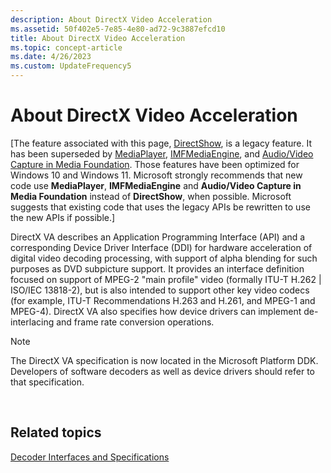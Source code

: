 ```yaml
---
description: About DirectX Video Acceleration
ms.assetid: 50f402e5-7e85-4e80-ad72-9c3887efcd10
title: About DirectX Video Acceleration
ms.topic: concept-article
ms.date: 4/26/2023
ms.custom: UpdateFrequency5
---
```


# About DirectX Video Acceleration

\[The feature associated with this page, [DirectShow](/windows/win32/directshow/directshow), is a legacy feature. It has been superseded by [MediaPlayer](/uwp/api/Windows.Media.Playback.MediaPlayer), [IMFMediaEngine](/windows/win32/api/mfmediaengine/nn-mfmediaengine-imfmediaengine), and [Audio/Video Capture in Media Foundation](/windows/win32/medfound/audio-video-capture-in-media-foundation). Those features have been optimized for Windows 10 and Windows 11. Microsoft strongly recommends that new code use **MediaPlayer**, **IMFMediaEngine** and **Audio/Video Capture in Media Foundation** instead of **DirectShow**, when possible. Microsoft suggests that existing code that uses the legacy APIs be rewritten to use the new APIs if possible.\]

DirectX VA describes an Application Programming Interface (API) and a corresponding Device Driver Interface (DDI) for hardware acceleration of digital video decoding processing, with support of alpha blending for such purposes as DVD subpicture support. It provides an interface definition focused on support of MPEG-2 "main profile" video (formally ITU-T H.262 \| ISO/IEC 13818-2), but is also intended to support other key video codecs (for example, ITU-T Recommendations H.263 and H.261, and MPEG-1 and MPEG-4). DirectX VA also specifies how device drivers can implement de-interlacing and frame rate conversion operations.

> [!Note]  
> The DirectX VA specification is now located in the Microsoft Platform DDK. Developers of software decoders as well as device drivers should refer to that specification.

 

## Related topics

<dl> <dt>

[Decoder Interfaces and Specifications](decoder-interfaces-and-specifications.md)
</dt> </dl>

 

 



